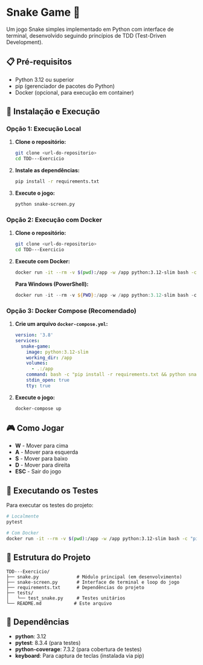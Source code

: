 # Snake Game 🐍

Um jogo Snake simples implementado em Python com interface de terminal, desenvolvido seguindo princípios de TDD (Test-Driven Development).

## 📋 Pré-requisitos

- Python 3.12 ou superior
- pip (gerenciador de pacotes do Python)
- Docker (opcional, para execução em container)

## 🚀 Instalação e Execução

### Opção 1: Execução Local

1. **Clone o repositório:**

   ```bash
   git clone <url-do-repositorio>
   cd TDD---Exercicio
   ```

2. **Instale as dependências:**

   ```bash
   pip install -r requirements.txt
   ```

3. **Execute o jogo:**

   ```bash
   python snake-screen.py
   ```

### Opção 2: Execução com Docker

1. **Clone o repositório:**

   ```bash
   git clone <url-do-repositorio>
   cd TDD---Exercicio
   ```

2. **Execute com Docker:**

   ```bash
   docker run -it --rm -v $(pwd):/app -w /app python:3.12-slim bash -c "pip install -r requirements.txt && python snake-screen.py"
   ```

   **Para Windows (PowerShell):**

   ```powershell
   docker run -it --rm -v ${PWD}:/app -w /app python:3.12-slim bash -c "pip install -r requirements.txt && python snake-screen.py"
   ```

### Opção 3: Docker Compose (Recomendado)

1. **Crie um arquivo `docker-compose.yml`:**

   ```yaml
   version: '3.8'
   services:
     snake-game:
       image: python:3.12-slim
       working_dir: /app
       volumes:
         - .:/app
       command: bash -c "pip install -r requirements.txt && python snake-screen.py"
       stdin_open: true
       tty: true
   ```

2. **Execute o jogo:**

   ```bash
   docker-compose up
   ```

## 🎮 Como Jogar

- **W** - Mover para cima
- **A** - Mover para esquerda  
- **S** - Mover para baixo
- **D** - Mover para direita
- **ESC** - Sair do jogo

## 🧪 Executando os Testes

Para executar os testes do projeto:

```bash
# Localmente
pytest

# Com Docker
docker run -it --rm -v $(pwd):/app -w /app python:3.12-slim bash -c "pip install -r requirements.txt && pytest"
```

## 📁 Estrutura do Projeto

```text
TDD---Exercicio/
├── snake.py              # Módulo principal (em desenvolvimento)
├── snake-screen.py       # Interface de terminal e loop do jogo
├── requirements.txt      # Dependências do projeto
├── tests/
│   └── test_snake.py     # Testes unitários
└── README.md            # Este arquivo
```

## 🔧 Dependências

- **python**: 3.12
- **pytest**: 8.3.4 (para testes)
- **python-coverage**: 7.3.2 (para cobertura de testes)
- **keyboard**: Para captura de teclas (instalada via pip)